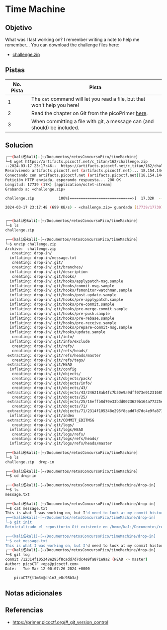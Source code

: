 # Time Machine

## Objetivo
What was I last working on? I remember writing a note to help me remember... You can download the challenge files here:

- [challenge.zip](https://artifacts.picoctf.net/c_titan/162/challenge.zip)

## Pistas

| No. Pista | Pista                                                                                                 |
| --------- | ----------------------------------------------------------------------------------------------------- |
| 1         | The `cat` command will let you read a file, but that won't help you here!                             |
| 2         | Read the chapter on Git from the picoPrimer [here](https://primer.picoctf.org/#_git_version_control). |
| 3         | When committing a file with git, a message can (and should) be included.                              |


## Solucion
```bash
┌──(kali㉿kali)-[~/Documentos/retosConcursoPico/timeMachine]
└─$ wget https://artifacts.picoctf.net/c_titan/162/challenge.zip
--2024-03-17 23:17:46--  https://artifacts.picoctf.net/c_titan/162/challenge.zip
Resolviendo artifacts.picoctf.net (artifacts.picoctf.net)... 18.154.144.104, 18.154.144.107, 18.154.144.85, ...
Conectando con artifacts.picoctf.net (artifacts.picoctf.net)[18.154.144.104]:443... conectado.
Petición HTTP enviada, esperando respuesta... 200 OK
Longitud: 17739 (17K) [application/octet-stream]
Grabando a: «challenge.zip»

challenge.zip           100%[============================>]  17.32K  --.-KB/s    en 0.02s   

2024-03-17 23:17:48 (699 KB/s) - «challenge.zip» guardado [17739/17739]

                                                                                             
┌──(kali㉿kali)-[~/Documentos/retosConcursoPico/timeMachine]
└─$ ls
challenge.zip
                                                                                             
┌──(kali㉿kali)-[~/Documentos/retosConcursoPico/timeMachine]
└─$ unzip challenge.zip 
Archive:  challenge.zip
   creating: drop-in/
  inflating: drop-in/message.txt     
   creating: drop-in/.git/
   creating: drop-in/.git/branches/
  inflating: drop-in/.git/description  
   creating: drop-in/.git/hooks/
  inflating: drop-in/.git/hooks/applypatch-msg.sample  
  inflating: drop-in/.git/hooks/commit-msg.sample  
  inflating: drop-in/.git/hooks/fsmonitor-watchman.sample  
  inflating: drop-in/.git/hooks/post-update.sample  
  inflating: drop-in/.git/hooks/pre-applypatch.sample  
  inflating: drop-in/.git/hooks/pre-commit.sample  
  inflating: drop-in/.git/hooks/pre-merge-commit.sample  
  inflating: drop-in/.git/hooks/pre-push.sample  
  inflating: drop-in/.git/hooks/pre-rebase.sample  
  inflating: drop-in/.git/hooks/pre-receive.sample  
  inflating: drop-in/.git/hooks/prepare-commit-msg.sample  
  inflating: drop-in/.git/hooks/update.sample  
   creating: drop-in/.git/info/
  inflating: drop-in/.git/info/exclude  
   creating: drop-in/.git/refs/
   creating: drop-in/.git/refs/heads/
 extracting: drop-in/.git/refs/heads/master  
   creating: drop-in/.git/refs/tags/
 extracting: drop-in/.git/HEAD       
  inflating: drop-in/.git/config     
   creating: drop-in/.git/objects/
   creating: drop-in/.git/objects/pack/
   creating: drop-in/.git/objects/info/
   creating: drop-in/.git/objects/43/
 extracting: drop-in/.git/objects/43/246218ab4fc7b30e9a9dff073e012316851469  
   creating: drop-in/.git/objects/25/
 extracting: drop-in/.git/objects/25/16effb8d70e33bdd0023629b164a77225e1ec2  
   creating: drop-in/.git/objects/71/
 extracting: drop-in/.git/objects/71/2314f105348e295f8cadd7d7dc4e9fa871e9a2  
  inflating: drop-in/.git/index      
 extracting: drop-in/.git/COMMIT_EDITMSG  
   creating: drop-in/.git/logs/
  inflating: drop-in/.git/logs/HEAD  
   creating: drop-in/.git/logs/refs/
   creating: drop-in/.git/logs/refs/heads/
  inflating: drop-in/.git/logs/refs/heads/master  
                                                                                             
┌──(kali㉿kali)-[~/Documentos/retosConcursoPico/timeMachine]
└─$ ls
challenge.zip  drop-in
                                                                                             
┌──(kali㉿kali)-[~/Documentos/retosConcursoPico/timeMachine]
└─$ cd drop-in    
                                                                                             
┌──(kali㉿kali)-[~/Documentos/retosConcursoPico/timeMachine/drop-in]
└─$ ls
message.txt
                                                                                             
┌──(kali㉿kali)-[~/Documentos/retosConcursoPico/timeMachine/drop-in]
└─$ cat message.txt
This is what I was working on, but I'd need to look at my commit history to know why...                                                                                             
┌──(kali㉿kali)-[~/Documentos/retosConcursoPico/timeMachine/drop-in]
└─$ git init                                             
Reinicializado el repositorio Git existente en /home/kali/Documentos/retosConcursoPico/timeMachine/drop-in/.git/
                                                                                             
┌──(kali㉿kali)-[~/Documentos/retosConcursoPico/timeMachine/drop-in]
└─$ cat message.txt
This is what I was working on, but I'd need to look at my commit history to know why...                                                                                             
┌──(kali㉿kali)-[~/Documentos/retosConcursoPico/timeMachine/drop-in]
└─$ git log                                                     
commit 712314f105348e295f8cadd7d7dc4e9fa871e9a2 (HEAD -> master)
Author: picoCTF <ops@picoctf.com>
Date:   Tue Mar 12 00:07:26 2024 +0000

    picoCTF{t1m3m@ch1n3_e8c98b3a}
```

## Notas adicionales

## Referencias
* https://primer.picoctf.org/#_git_version_control
